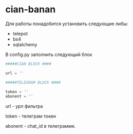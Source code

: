 # cian-banan


Для работы понадобится установить следующие либы:

- telepot
- bs4
- sqlalchemy

В config.py заполнить следующий  блок

````python
#####CIAN BLOCK ####

url = ''

#####TELEGRAM BLOCK ####

token = ''
abonent = ''

````

url -  урл фильтра

token -  телеграм токен

abonent - chat_id  в телеграмме.